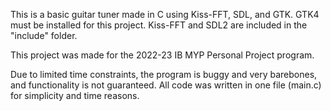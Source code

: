 This is a basic guitar tuner made in C using Kiss-FFT, SDL, and GTK. GTK4 must be installed for this project. Kiss-FFT and SDL2 are included in the "include" folder.

This project was made for the 2022-23 IB MYP Personal Project program. 

Due to limited time constraints, the program is buggy and very barebones, and functionality is not guaranteed.  All code was written in one file (main.c) for simplicity and time reasons.
